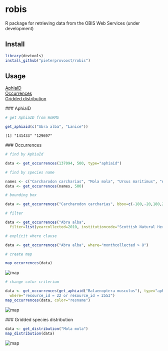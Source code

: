 # robis

R package for retrieving data from the OBIS Web Services (under development)

## Install

```R
library(devtools)
install_github("pieterprovoost/robis")
```

## Usage

[AphiaID](#aphiaid)  
[Occurrences](#occurrences)  
[Gridded distribution](#distribution)  

<a name="aphiaid">
### AphiaID

```R
# get AphiaID from WoRMS

get_aphiaid(c("Abra alba", "Lanice"))
```

```text
[1] "141433" "129697"
```

<a name="occurrences">
### Occurrences

```R
# find by AphiaId

data <- get_occurrences(137094, 500, type="aphiaid")

# find by species name

names <- c("Carcharodon carcharias", "Mola mola", "Ursus maritimus", "Aptenodytes forsteri")
data <- get_occurrences(names, 500)

# bounding box

data <- get_occurrences("Carcharodon carcharias", bbox=c(-180,-20,180,20))

# filter

data <- get_occurrences("Abra alba", 
  filter=list(yearcollected=2010, institutioncode="Scottish Natural Heritage"))

# explicit where clause

data <- get_occurrences("Abra alba", where="monthcollected > 8")

# create map

map_occurrences(data)
```

![map](https://raw.githubusercontent.com/pieterprovoost/robis/master/map.png)

```R
# change color criterium

data <- get_occurrences(get_aphiaid("Balaenoptera musculus"), type="aphiaid", 
  where="resource_id = 22 or resource_id = 2553")
map_occurrences(data, color="resname")
```

![map](https://raw.githubusercontent.com/pieterprovoost/robis/master/map2.png)

<a name="distribution">
### Gridded species distribution

```R
data <- get_distribution("Mola mola")
map_distribution(data)
```

![map](https://raw.githubusercontent.com/pieterprovoost/robis/master/map3.png)
